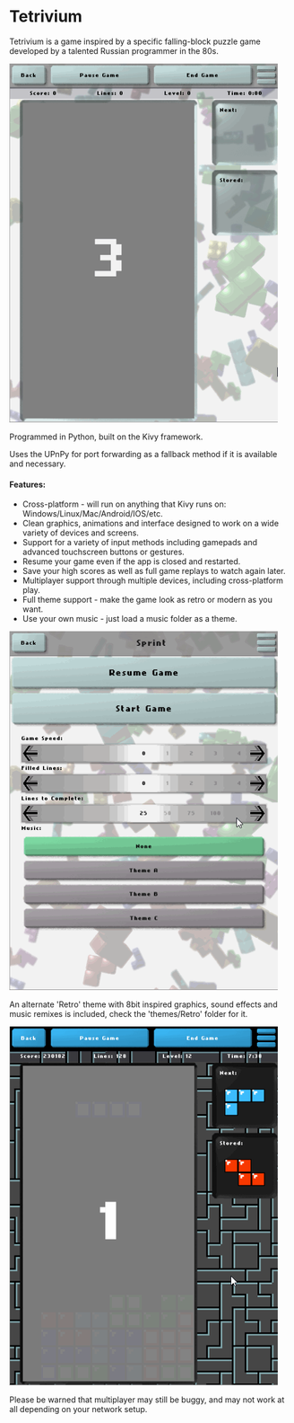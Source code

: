 # Tetrivium

Tetrivium is a game inspired by a specific falling-block puzzle game developed by a talented Russian programmer in the 80s.

![Gameplay](readme/tetrivium-game.gif)

Programmed in Python, built on the Kivy framework.

Uses the UPnPy for port forwarding as a fallback method if it is available and necessary.

#### Features:
* Cross-platform - will run on anything that Kivy runs on: Windows/Linux/Mac/Android/IOS/etc.
* Clean graphics, animations and interface designed to work on a wide variety of devices and screens.
* Support for a variety of input methods including gamepads and advanced touchscreen buttons or gestures.
* Resume your game even if the app is closed and restarted.
* Save your high scores as well as full game replays to watch again later.
* Multiplayer support through multiple devices, including cross-platform play.
* Full theme support - make the game look as retro or modern as you want.
* Use your own music - just load a music folder as a theme.

![Sprint Mode](readme/tetrivium-sprint.gif)

An alternate 'Retro' theme with 8bit inspired graphics, sound effects and music remixes is included, check the 'themes/Retro' folder for it.

![Theme](readme/tetrivium-themed.gif)

Please be warned that multiplayer may still be buggy, and may not work at all depending on your network setup.
